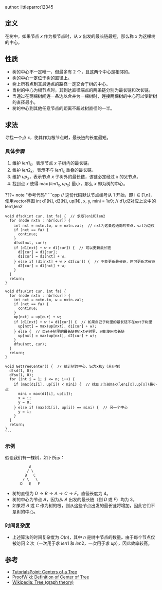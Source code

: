 author: littleparrot12345

## 定义

在树中，如果节点 $x$ 作为根节点时，从 $x$ 出发的最长链最短，那么称 $x$ 为这棵树的中心。

## 性质

-   树的中心不一定唯一，但最多有 $2$ 个，且这两个中心是相邻的。
-   树的中心一定位于树的直径上。
-   树上所有点到其最远点的路径一定交会于树的中心。
-   当树的中心为根节点时，其到达直径端点的两条链分别为最长链和次长链。
-   当通过在两棵树间连一条边以合并为一棵树时，连接两棵树的中心可以使新树的直径最小。
-   树的中心到其他任意节点的距离不超过树直径的一半。

## 求法

寻找一个点 $x$，使其作为根节点时，最长链的长度最短。

### 具体步骤

1.  维护 $len1_x$，表示节点 $x$ 子树内的最长链。
2.  维护 $len2_x$，表示不与 $len1_x$ 重叠的最长链。
3.  维护 $up_x$，表示节点 $x$ 子树外的最长链，该链必定经过 $x$ 的父节点。
4.  找到点 $x$ 使得 $\max(len1_x, up_x)$ 最小，那么 $x$ 即为树的中心。

???+ note "参考代码"
    ```cpp
    // 这份代码默认节点编号从 1 开始，即 i ∈ [1,n]，使用vector存图
    int d1[N], d2[N], up[N], x, y, mini = 1e9;  // d1,d2对应上文中的len1,len2

    void dfsd(int cur, int fa) {  // 求取len1和len2
      for (node nxtn : nbr[cur]) {
        int nxt = nxtn.to, w = nxtn.val;  // nxt为这条边通向的节点，val为边权
        if (nxt == fa) {
          continue;
        }
        dfsd(nxt, cur);
        if (d1[nxt] + w > d1[cur]) {  // 可以更新最长链
          d2[cur] = d1[cur];
          d1[cur] = d1[nxt] + w;
        } else if (d1[nxt] + w > d2[cur]) {  // 不能更新最长链，但可更新次长链
          d2[cur] = d1[nxt] + w;
        }
      }
      return;
    }

    void dfsu(int cur, int fa) {
      for (node nxtn : nbr[cur]) {
        int nxt = nxtn.to, w = nxtn.val;
        if (nxt == fa) {
          continue;
        }
        up[nxt] = up[cur] + w;
        if (d1[nxt] + w != d1[cur]) {  // 如果自己子树里的最长链不在nxt子树里
          up[nxt] = max(up[nxt], d1[cur] + w);
        } else {  // 自己子树里的最长链在nxt子树里，只能使用次长链
          up[nxt] = max(up[nxt], d2[cur] + w);
        }
        dfsu(nxt, cur);
      }
      return;
    }

    void GetTreeCenter() {  // 统计树的中心，记为x和y（若存在）
      dfsd(1, 0);
      dfsu(1, 0);
      for (int i = 1; i <= n; i++) {
        if (max(d1[i], up[i]) < mini) {  // 找到了当前max(len1[x],up[x])最小点
          mini = max(d1[i], up[i]);
          x = i;
          y = 0;
        } else if (max(d1[i], up[i]) == mini) {  // 另一个中心
          y = i;
        }
      }
      return;
    }
    ```

### 示例

假设我们有一棵树，如下所示：

```text
           A
          / \
         B   C
        / \   \
       D   E   F
```

-   树的直径为 $D \rightarrow B \rightarrow A \rightarrow C \rightarrow F$。直径长度为 $4$。
-   树的中心为节点 $A$，因为从 $A$ 出发的最长链（到 $D$ 或 $F$）均为 $3$。
-   如果将 $B$ 或 $C$ 作为树的根，则从这些节点出发的最长链将增加，因此它们不是树的中心。

### 时间复杂度

-   上述算法的时间复杂度为 $O(n)$，其中 $n$ 是树中节点的数量。由于每个节点仅被访问 $2$ 次（一次用于求 $len1$ 和 $len2$，一次用于求 $up$），因此效率较高。

## 参考

-   [TutorialsPoint: Centers of a Tree](https://www.tutorialspoint.com/centers-of-a-tree)
-   [ProofWiki: Definition of Center of Tree](https://proofwiki.org/wiki/Definition:Center_of_Tree)
-   [Wikipedia: Tree (graph theory)](https://en.wikipedia.org/wiki/Tree_%28graph_theory%29#Properties)
